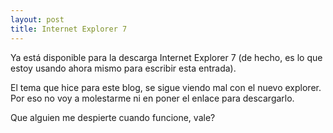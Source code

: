 ```yaml
---
layout: post
title: Internet Explorer 7
---
```


Ya está disponible para la descarga Internet Explorer 7 (de hecho, es lo que estoy usando ahora mismo para escribir esta entrada).

El tema que hice para este blog, se sigue viendo mal con el nuevo explorer. Por eso no voy a molestarme ni en poner el enlace para descargarlo.

Que alguien me despierte cuando funcione, vale?
